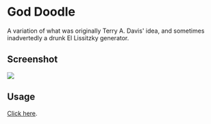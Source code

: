 # God Doodle

A variation of what was originally Terry A. Davis' idea, and sometimes inadvertedly a drunk El Lissitzky generator.

## Screenshot
![](ss_0.jpg)

## Usage

[Click here](http://13bob.net/doodle).
